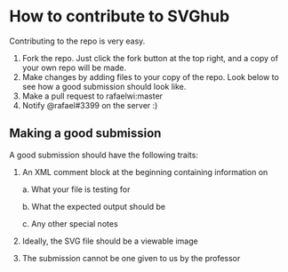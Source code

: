 # How to contribute to SVGhub

Contributing to the repo is very easy. 

1. Fork the repo. Just click the fork button at the top right, and a copy of your own repo will be made.
2. Make changes by adding files to your copy of the repo. Look below to see how a good submission should look like.
3. Make a pull request to rafaelwi:master
4. Notify @rafael#3399 on the server :)


## Making a good submission
A good submission should have the following traits:
1. An XML comment block at the beginning containing information on
    
      a. What your file is testing for

      b. What the expected output should be

      c. Any other special notes
  
  
2. Ideally, the SVG file should be a viewable image
3. The submission cannot be one given to us by the professor
